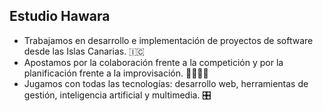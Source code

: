 ## Estudio Hawara

* Trabajamos en desarrollo e implementación de proyectos de software desde las Islas Canarias. 🇮🇨
* Apostamos por la colaboración frente a la competición y por la planificación frente a la improvisación. 🫱🏽‍🫲🏿
* Jugamos con todas las tecnologías: desarrollo web, herramientas de gestión, inteligencia artificial y multimedia. 🎛️

